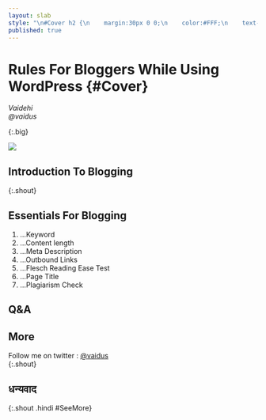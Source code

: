 ```yaml
---
layout: slab
style: "\n#Cover h2 {\n    margin:30px 0 0;\n    color:#FFF;\n    text-align:center;\n    font-size:70px;\n    }\n#Cover p {\n    margin:10px 0 0;\n    text-align:center;\n    color:#FFF;\n    font-style:italic;\n    font-size:20px;\n    }\n    #Cover p a {\n        color:#FFF;\n        }\n#Picture h2 {\n    color:#FFF;\n    }\n#SeeMore h2 {\n    font-size:100px\n    }\n#SeeMore img {\n    width:0.72em;\n    height:0.72em;\n    }\n"
published: true
---
```



# Rules For Bloggers While Using WordPress {#Cover}

*Vaidehi*  
*@vaidus*  

{:.big}

![](pictures/cover.jpg)
<!-- photo by Oliur Rahman, http://photos.oliur.com/ -->


## Introduction To Blogging
{:.shout}

## Essentials For Blogging

1. …Keyword
2. …Content length
3. …Meta Description
4. …Outbound Links
5. …Flesch Reading Ease Test
6. …Page Title
7. …Plagiarism Check 


## **Q&A**

## More

Follow me on twitter : [@vaidus](https://twitter.com/vaidus)  
{:.shout}

## धन्यवाद
{:.shout .hindi #SeeMore}

